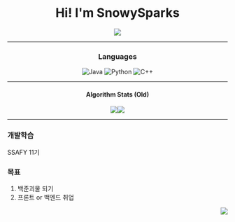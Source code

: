 <div align="center"> 
  
 # Hi! I'm SnowySparks

 <img src="https://capsule-render.vercel.app/api?type=waving&color=gradient&height=180&text=SnowySparks&animation=fadeIn&fontColor=000000&fontSize=70" />

 ---
###  Languages
![Java](https://img.shields.io/badge/Java-007396.svg?&style=for-the-badge&logo=Java&logoColor=white)
![Python](https://img.shields.io/badge/Python-3776AB.svg?&style=for-the-badge&logo=Python&logoColor=white)
![C++](https://img.shields.io/badge/C++-3DDC84.svg?&style=for-the-badge&logo=C%2B%2B&logoColor=white)


---
#### Algorithm Stats (Old)
<img src ="http://mazassumnida.wtf/api/generate_badge?boj=rain_detals"/><img src="http://mazandi.herokuapp.com/api?handle=rain_detals&theme=dark"/>

---
<div align="left"> 
  
### 개발학습
SSAFY 11기

### 목표
1. 백준괴물 되기
2. 프론트 or 백엔드 취업 

</div>

<div align="right"> 

<a href="https://hits.seeyoufarm.com"><img src="https://hits.seeyoufarm.com/api/count/incr/badge.svg?url=https%3A%2F%2Fgithub.com%2FSnowySparks%2FSnowyspark&count_bg=%236E99ED&title_bg=%23F250FF&icon=&icon_color=%23DD6666&title=Today&edge_flat=false"/></a>
 
</div>


</div>
